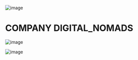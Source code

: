 ![image](https://github.com/user-attachments/assets/729678b9-a346-42bd-9023-b334d18ba303)

# COMPANY DIGITAL_NOMADS 

![image](https://github.com/user-attachments/assets/13efe14e-b227-462d-93d4-d63077d721ff)

![image](https://github.com/user-attachments/assets/1548673f-c61b-4e16-80ac-9cc5e89ba0f5)

